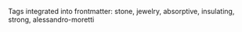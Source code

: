 Tags integrated into frontmatter: stone, jewelry, absorptive, insulating, strong, alessandro-moretti